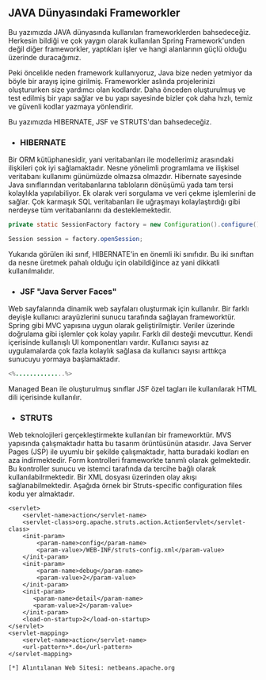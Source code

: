 ## JAVA Dünyasındaki Frameworkler



Bu yazımızda JAVA dünyasında kullanılan frameworklerden bahsedeceğiz. Herkesin bildiği ve çok yaygın olarak kullanılan Spring Framework'unden değil diğer frameworkler, yaptıkları işler ve hangi alanlarının güçlü olduğu üzerinde duracağımız. 



Peki öncelikle neden framework kullanıyoruz, Java bize neden yetmiyor da böyle bir arayış içine girilmiş. Frameworkler aslında projelerinizi oluştururken size yardımcı olan kodlardır. Daha önceden oluşturulmuş ve test edilmiş bir yapı sağlar ve bu yapı sayesinde bizler çok daha hızlı, temiz ve güvenli kodlar yazmaya yönlendirir. 



Bu yazımızda HIBERNATE, JSF ve STRUTS'dan bahsedeceğiz.



- ### HIBERNATE



Bir ORM kütüphanesidir, yani veritabanları ile modellerimiz arasındaki ilişkileri çok iyi sağlamaktadır. Nesne yönelimli programlama ve ilişkisel veritabanı kullanımı günümüzde olmazsa olmazdır. Hibernate sayesinde Java sınıflarından veritabanlarına tabloların dönüşümü  yada tam tersi kolaylıkla yapılabiliyor. Ek olarak veri sorgulama ve veri çekme işlemlerini de sağlar. Çok karmaşık SQL veritabanları ile uğraşmayı kolaylaştırdığı gibi nerdeyse tüm veritabanlarını da desteklemektedir. 



```java
private static SessionFactory factory = new Configuration().configure().buildSessionFactory();

Session session = factory.openSession;
```



Yukarıda görülen iki sınıf, HIBERNATE'in en önemli iki sınıfıdır. Bu iki sınıftan da nesne üretmek pahalı olduğu için olabildiğince az yani dikkatli kullanılmalıdır. 



- ### JSF "Java Server Faces"



Web sayfalarında dinamik web sayfaları oluşturmak için kullanılır. Bir farklı deyişle kullanıcı arayüzlerini sunucu tarafında sağlayan frameworktür. Spring gibi MVC yapısına uygun olarak geliştirilmiştir. Veriler üzerinde doğrulama gibi işlemler çok kolay yapılır. Farklı dil desteği mevcuttur.  Kendi içerisinde kullanışlı UI komponentları vardır. Kullanıcı sayısı az uygulamalarda çok fazla kolaylık sağlasa da kullanıcı sayısı arttıkça sunucuyu yormaya başlamaktadır.



```java
<%..............%>
```



Managed Bean ile oluşturulmuş sınıflar JSF özel tagları ile kullanılarak HTML dili içerisinde kullanılır. 



- ### STRUTS 



Web teknolojileri gerçekleştirmekte kullanılan bir frameworktür. MVS yapısında çalışmaktadır hatta bu tasarım örüntüsünün atasıdır. Java Server Pages (JSP) ile uyumlu bir şekilde çalışmaktadır, hatta buradaki kodları en aza indirmektedir. Form kontrolleri frameworkte tanımlı olarak gelmektedir. Bu kontroller sunucu ve istemci tarafında da tercihe bağlı olarak kullanılabilrmektedir. Bir XML dosyası üzerinden olay akışı sağlanabilmektedir.  Aşağıda örnek bir Struts-specific configuration files kodu yer almaktadır.



```
<servlet>
    <servlet-name>action</servlet-name>
    <servlet-class>org.apache.struts.action.ActionServlet</servlet-class>
    <init-param>
        <param-name>config</param-name>
        <param-value>/WEB-INF/struts-config.xml</param-value>
    </init-param>
    <init-param>
        <param-name>debug</param-name>
        <param-value>2</param-value>
    </init-param>
    <init-param>
       <param-name>detail</param-name>
       <param-value>2</param-value>
    </init-param>
    <load-on-startup>2</load-on-startup>
</servlet>
<servlet-mapping>
    <servlet-name>action</servlet-name>
    <url-pattern>*.do</url-pattern>
</servlet-mapping> 

[*] Alıntılanan Web Sitesi: netbeans.apache.org
```



